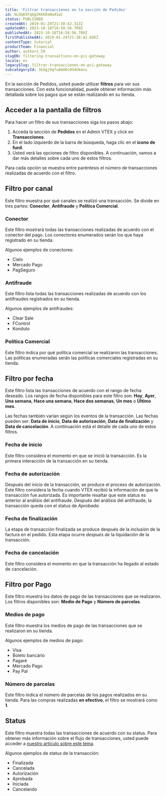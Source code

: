 ```yaml
---
title: 'Filtrar transacciones en la sección de Pedidos'
id: 6LUq65FqUgIKkKEeWa4IwC
status: PUBLISHED
createdAt: 2019-01-24T21:38:42.313Z
updatedAt: 2023-10-18T16:58:56.709Z
publishedAt: 2023-10-18T16:58:56.709Z
firstPublishedAt: 2019-01-24T21:38:42.695Z
contentType: tutorial
productTeam: Financial
author: authors_59
slugEN: filtering-transactions-on-pci-gateway
locale: es
legacySlug: filtrar-transacciones-en-pci-gateway
subcategoryId: 3Gdgj9qfu8mO0c0S4Ukmsu
---
```


En la sección de Pedidos, usted puede utilizar __filtros__ para ver sus transacciones. Con esta funcionalidad, puede obtener información más detallada sobre los pagos que se están realizando en su tienda.

## Acceder a la pantalla de filtros

Para hacer un filtro de sus transacciones siga los pasos abajo:

1. Acceda la sección de __Pedidos__ en el Admin VTEX y click en __Transacciones__.
2. En el lado izquierdo de la barra de búsqueda, haga clic en el __icono de funil__.
3. Usted verá las opciones de filtro disponibles. A continuación, vamos a dar más detalles sobre cada uno de estos filtros.

Para cada opción se muestra entre paréntesis el número de transacciones realizadas de acuerdo con el filtro.

## Filtro por canal

Este filtro muestra por qué canales se realizó una transacción. Se divide en tres partes: __Conector__, __Antifraude__ y __Política Comercial__.

### Conector

Este filtro mostrará todas las transacciones realizadas de acuerdo con el conector del pago. Los conectores enumerados serán los que haya registrado en su tienda.

Algunos ejemplos de conectores:

- Cielo
- Mercado Pago
- PagSeguro

### Antifraude

Este filtro lista todas las transacciones realizadas de acuerdo con los antifraudes registrados en su tienda.

Algunos ejemplos de antifraudes:

- Clear Sale
- FControl
- Konduto

### Política Comercial

Este filtro indica por qué política comercial se realizaron las transacciones. Las políticas enumeradas serán las políticas comerciales registradas en su tienda.

## Filtro por fecha

Este filtro lista las transacciones de acuerdo con el rango de fecha deseado. Los rangos de fecha disponibles para este filtro son: __Hoy__, __Ayer__, __Una semana__, __Hace una semana__, __Hace dos semanas__, __Un mes__ o __Último mes__.

Las fechas también varían según los eventos de la transacción. Las fechas pueden ser: __Data de inicio__, __Data de autorización__, __Data de finalización__ y __Data de cancelación__. A continuación está el detalle de cada uno de estos filtros.

### Fecha de inicio

Este filtro considera el momento en que se inició la transacción. Es la primera interacción de la transacción en su tienda.

### Fecha de autorización

Después del inicio de la transacción, se produce el proceso de autorización. Este filtro considera la fecha cuando VTEX recibió la información de que la transacción fue autorizada. Es importante resaltar que este status es anterior al análisis del antifraude. Después del análisis del antifraude, la transacción queda con el status de *Aprobada*.

### Fecha de finalización

La etapa de transacción finalizada se produce después de la inclusión de la factura en el pedido. Esta etapa ocurre *después de* la liquidación de la transacción.

### Fecha de cancelación

Este filtro considera el momento en que la transacción ha llegado al estado de cancelación.

## Filtro por Pago

Este filtro muestra los datos de pago de las transacciones que se realizaron. Los filtros disponibles son: __Medio de Pago__ y __Número de parcelas__.

### Medios de pago

Este filtro muestra los medios de pago de las transacciones que se realizaron en su tienda.

Algunos ejemplos de medios de pago:

- Visa
- Boleto bancário
- Pagaré
- Mercado Pago
- Pay Pal

### Número de parcelas

Este filtro indica el número de parcelas de los pagos realizados en su tienda. Para las compras realizadas __en efectivo__, el filtro se mostrará como __1__.

## Status

Este filtro muestra todas las transacciones de acuerdo con su status. Para obtener más información sobre el flujo de transacciones, usted puede acceder a [nuestro artículo sobre este tema](/es/faq/flujo-de-la-transaccion-en-pci-gateway).

Algunos ejemplos de status de la transacción:

- Finalizada
- Cancelada
- Autorización
- Aprobada
- Iniciada
- Cancelando
